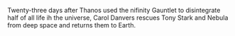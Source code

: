 Twenty-three days after Thanos used the nifinity Gauntlet to disintegrate half of all life ih the universe, Carol Danvers rescues Tony Stark and Nebula from deep space and returns them to Earth.
